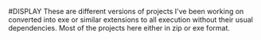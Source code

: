 #DISPLAY
These are different versions of projects I've been working on converted into exe or similar extensions to all execution without their usual dependencies.
Most of the projects here either in zip or exe format.
